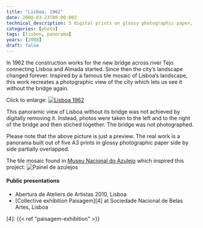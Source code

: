 ```yaml
---
title: "Lisboa, 1962"
date: 2008-03-23T00:00:00Z
technical_description: 5 digital prints on glossy photographic paper, (40 x 30 cm each)
categories: [photo]
tags: [lisbon, panorama]
years: [2008]
draft: false
---
```


In 1962 the construction works for the new bridge across river Tejo connecting Lisboa and Almada started. Since then the city’s landscape changed forever. Inspired by a famous tile mosaic of Lisboa’s landscape, this work recreates a photographic view of the city which lets us see it without the bridge again.
<!--more-->

Click to enlarge:
[![Lisboa 1962][2]][2]

This panoramic view of Lisboa without its bridge was not achieved by digitally removing it. Instead, photos were taken to the left and to the right of the bridge and then stiched together. The bridge was not photographed.

Please note that the above picture is just a preview. The real work is a panorama built out of five A3 prints in glossy photographic paper side by side partially overlapped.

The tile mosaic found in [Museu Nacional do Azulejo][1] which inspired this project:
![Painel de azulejos][3]

#### Public presentations

* Abertura de Ateliers de Artistas 2010, Lisboa
* [Collective exhibition Paisagem][4] at Sociedade Nacional de Belas Artes, Lisboa

[1]: http://www.mnazulejo-ipmuseus.pt
[2]: photos/lisboa1962.jpg
[3]: photos/painel_azulejos.jpg
[4]: {{< ref "paisagem-exhibition" >}}